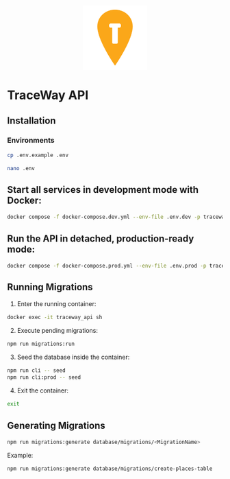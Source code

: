 <p align="center">
<img src="assets/icons/icon.png" width="150"  alt="logo">
</p>

# TraceWay API

## Installation

### Environments

```bash
cp .env.example .env
```

```bash
nano .env
```

## Start all services in development mode with Docker:

```bash
docker compose -f docker-compose.dev.yml --env-file .env.dev -p traceway_api_dev up --build
```

## Run the API in detached, production-ready mode:

```bash
docker compose -f docker-compose.prod.yml --env-file .env.prod -p traceway_api_prod up -d --build
```

## Running Migrations

1. Enter the running container:

```bash
docker exec -it traceway_api sh
```

2. Execute pending migrations:

```bash
npm run migrations:run
```

3. Seed the database inside the container:

```bash
npm run cli -- seed
npm run cli:prod -- seed
```

4. Exit the container:

```bash
exit
```

## Generating Migrations

```bash
npm run migrations:generate database/migrations/<MigrationName>
```

Example:

```bash
npm run migrations:generate database/migrations/create-places-table
```
